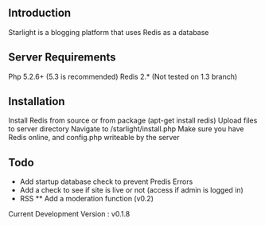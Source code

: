 Introduction
------------
Starlight is a blogging platform that uses Redis as a database

Server Requirements
----------
Php 5.2.6+ (5.3 is recommended)
Redis 2.* (Not tested on 1.3 branch)

Installation
------------
Install Redis from source or from package (apt-get install redis)
Upload files to server directory
Navigate to /starlight/install.php
Make sure you have Redis online, and config.php writeable by the server

Todo
-----
* Add startup database check to prevent Predis Errors
* Add a check to see if site is live or not (access if admin is logged in)
* RSS
** Add a moderation function (v0.2)

Current Development Version : v0.1.8 